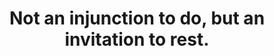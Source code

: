---
title: Not an injunction to do, but an invitation to rest.
tags: self nondual
star: true
nondoing: true
nondoingorder: 2
---